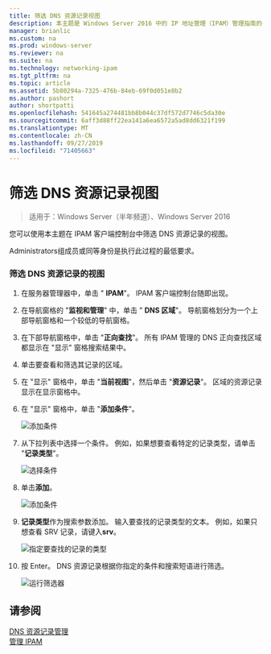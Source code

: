 ```yaml
---
title: 筛选 DNS 资源记录视图
description: 本主题是 Windows Server 2016 中的 IP 地址管理（IPAM）管理指南的一部分。
manager: brianlic
ms.custom: na
ms.prod: windows-server
ms.reviewer: na
ms.suite: na
ms.technology: networking-ipam
ms.tgt_pltfrm: na
ms.topic: article
ms.assetid: 5b80294a-7325-476b-84eb-69f0d051e8b2
ms.author: pashort
author: shortpatti
ms.openlocfilehash: 541645a274481bb8b044c37df572d7746c5da30e
ms.sourcegitcommit: 6aff3d88ff22ea141a6ea6572a5ad8dd6321f199
ms.translationtype: MT
ms.contentlocale: zh-CN
ms.lasthandoff: 09/27/2019
ms.locfileid: "71405663"
---
```

# <a name="filter-the-view-of-dns-resource-records"></a>筛选 DNS 资源记录视图

>适用于：Windows Server（半年频道）、Windows Server 2016

您可以使用本主题在 IPAM 客户端控制台中筛选 DNS 资源记录的视图。  
  
Administrators组成员或同等身份是执行此过程的最低要求。  
  
### <a name="to-filter-the-view-of-dns-resource-records"></a>筛选 DNS 资源记录的视图  
  
1.  在服务器管理器中，单击 " **IPAM**"。 IPAM 客户端控制台随即出现。  
  
2.  在导航窗格的 "**监视和管理**" 中，单击 " **DNS 区域**"。  导航窗格划分为一个上部导航窗格和一个较低的导航窗格。  
  
3.  在下部导航窗格中，单击 "**正向查找**"。 所有 IPAM 管理的 DNS 正向查找区域都显示在 "显示" 窗格搜索结果中。  
  
4.  单击要查看和筛选其记录的区域。  
  
5.  在 "显示" 窗格中，单击 "**当前视图**"，然后单击 "**资源记录**"。 区域的资源记录显示在显示窗格中。  
  
6.  在 "显示" 窗格中，单击 "**添加条件**"。  
  
    ![添加条件](../../media/Filter-the-View-of-DNS-Resource-Records/ipam_FilterRR_01.jpg)  
  
7.  从下拉列表中选择一个条件。 例如，如果想要查看特定的记录类型，请单击 "**记录类型**"。  
  
    ![选择条件](../../media/Filter-the-View-of-DNS-Resource-Records/ipam_FilterRR_02.jpg)  
  
8.  单击**添加**。  
  
    ![添加条件](../../media/Filter-the-View-of-DNS-Resource-Records/ipam_FilterRR_03.jpg)  
  
9. **记录类型**作为搜索参数添加。 输入要查找的记录类型的文本。 例如，如果只想查看 SRV 记录，请键入**srv**。  
  
    ![指定要查找的记录的类型](../../media/Filter-the-View-of-DNS-Resource-Records/ipam_FilterRR_04.jpg)  
  
10. 按 Enter。 DNS 资源记录根据你指定的条件和搜索短语进行筛选。  
  
    ![运行筛选器](../../media/Filter-the-View-of-DNS-Resource-Records/ipam_FilterRR_05.jpg)  
  
## <a name="see-also"></a>请参阅  
[DNS 资源记录管理](DNS-Resource-Record-Management.md)  
[管理 IPAM](Manage-IPAM.md)  
  


